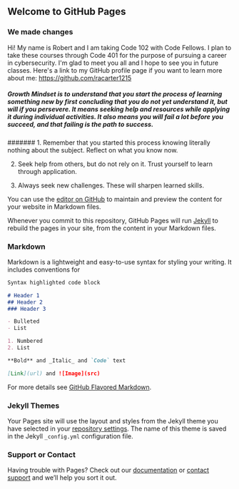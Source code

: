 ## Welcome to GitHub Pages

### We made changes

Hi! My name is Robert and I am taking Code 102 with Code Fellows. I plan to take these courses through Code 401 for the purpose of pursuing a career in cybersecurity. I'm glad to meet you all and I hope to see you in future classes. Here's a link to my GitHub profile page if you want to learn more about me: https://github.com/racarter1215

##### **Growth Mindset** is to understand that you start the process of learning something new by first concluding that you do not yet understand it, but will if you persevere. It means seeking help and resources while applying it during individual activities. It also means you will fail a lot before you succeed, and that failing is the path to success.


####### 1. Remember that you started this process knowing literally nothing about the subject. Reflect on what you know now.

2. Seek help from others, but do not rely on it. Trust yourself to learn through application.

3. Always seek new challenges. These will sharpen learned skills.

You can use the [editor on GitHub](https://github.com/racarter1215/learning-journal/edit/master/README.md) to maintain and preview the content for your website in Markdown files.

Whenever you commit to this repository, GitHub Pages will run [Jekyll](https://jekyllrb.com/) to rebuild the pages in your site, from the content in your Markdown files.

### Markdown

Markdown is a lightweight and easy-to-use syntax for styling your writing. It includes conventions for

```markdown
Syntax highlighted code block

# Header 1
## Header 2
### Header 3

- Bulleted
- List

1. Numbered
2. List

**Bold** and _Italic_ and `Code` text

[Link](url) and ![Image](src)
```

For more details see [GitHub Flavored Markdown](https://guides.github.com/features/mastering-markdown/).

### Jekyll Themes

Your Pages site will use the layout and styles from the Jekyll theme you have selected in your [repository settings](https://github.com/racarter1215/learning-journal/settings). The name of this theme is saved in the Jekyll `_config.yml` configuration file.

### Support or Contact

Having trouble with Pages? Check out our [documentation](https://help.github.com/categories/github-pages-basics/) or [contact support](https://github.com/contact) and we’ll help you sort it out.
